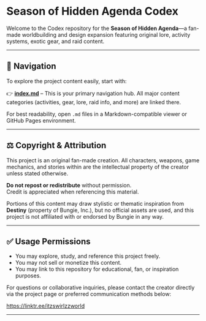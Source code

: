 # Season of Hidden Agenda Codex

Welcome to the Codex repository for the **Season of Hidden Agenda**—a fan-made worldbuilding and design expansion featuring original lore, activity systems, exotic gear, and raid content.

---

## 📘 Navigation

To explore the project content easily, start with:

👉 **[index.md](index.md)** – This is your primary navigation hub. All major content categories (activities, gear, lore, raid info, and more) are linked there.

For best readability, open `.md` files in a Markdown-compatible viewer or GitHub Pages environment.

---

## ⚖️ Copyright & Attribution

This project is an original fan-made creation. All characters, weapons, game mechanics, and stories within are the intellectual property of the creator unless stated otherwise.

**Do not repost or redistribute** without permission.  
Credit is appreciated when referencing this material.

Portions of this content may draw stylistic or thematic inspiration from **Destiny** (property of Bungie, Inc.), but no official assets are used, and this project is not affiliated with or endorsed by Bungie in any way.

---

## ✅ Usage Permissions

- You may explore, study, and reference this project freely.
- You may not sell or monetize this content.
- You may link to this repository for educational, fan, or inspiration purposes.

For questions or collaborative inquiries, please contact the creator directly via the project page or preferred communication methods below:

https://linktr.ee/itzswirlzzworld

---

